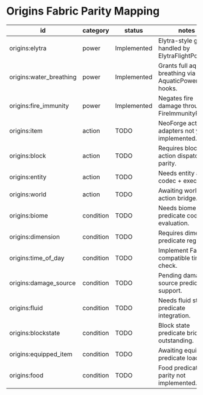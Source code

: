 # Origins Fabric Parity Mapping

| id | category | status | notes | class/file reference |
| --- | --- | --- | --- | --- |
| origins:elytra | power | Implemented | Elytra-style gliding handled by ElytraFlightPower. | `src/main/java/io/github/apace100/origins/power/impl/ElytraFlightPower.java` |
| origins:water_breathing | power | Implemented | Grants full aquatic breathing via AquaticPower hooks. | `src/main/java/io/github/apace100/origins/power/impl/AquaticPower.java` |
| origins:fire_immunity | power | Implemented | Negates fire damage through FireImmunityPower. | `src/main/java/io/github/apace100/origins/power/impl/FireImmunityPower.java` |
| origins:item | action | TODO | NeoForge action adapters not yet implemented. | — |
| origins:block | action | TODO | Requires block action dispatcher parity. | — |
| origins:entity | action | TODO | Needs entity action codec + executor. | — |
| origins:world | action | TODO | Awaiting world action bridge. | — |
| origins:biome | condition | TODO | Needs biome predicate codec + evaluation. | — |
| origins:dimension | condition | TODO | Requires dimension predicate registry. | — |
| origins:time_of_day | condition | TODO | Implement Fabric-compatible time check. | — |
| origins:damage_source | condition | TODO | Pending damage source predicate support. | — |
| origins:fluid | condition | TODO | Needs fluid state predicate integration. | — |
| origins:blockstate | condition | TODO | Block state predicate bridge outstanding. | — |
| origins:equipped_item | condition | TODO | Awaiting equipment predicate loader. | — |
| origins:food | condition | TODO | Food predicate parity not implemented. | — |

